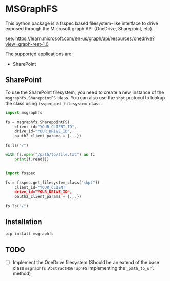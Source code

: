 # MSGraphFS

This python package is a fsspec based filesystem-like interface to drive exposed
through the Microsoft graph API (OneDrive, Sharepoint, etc).

see:
https://learn.microsoft.com/en-us/graph/api/resources/onedrive?view=graph-rest-1.0

The supported applications are:

- SharePoint

## SharePoint

To use the SharePoint filesystem, you need to create a new instance of the
`msgraphfs.SharepointFS` class. You can also use the `shpt` protocol to lookup
the class using `fsspec.get_filesystem_class`.

```python
import msgraphfs

fs = msgraphfs.SharepointFS(
    client_id="YOUR_CLIENT_ID",
    drive_id="YOUR_DRIVE_ID",
    oauth2_client_params = {...})

fs.ls("/")

with fs.open("/path/to/file.txt") as f:
    print(f.read())
```

```python

import fsspec

fs = fsspec.get_filesystem_class("shpt")(
    client_id="YOUR_CLIENT
    drive_id="YOUR_DRIVE_ID",
    oauth2_client_params = {...})

fs.ls("/")

```

## Installation

```bash
pip install msgraphfs
```

## TODO

- [ ] Implement the OneDrive filesystem (Should be an extend of the base class
      `msgraphfs.AbstractMSGraphFS` implementing the `_path_to_url` method)
